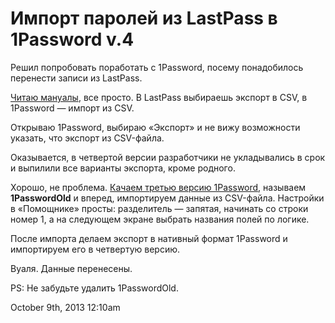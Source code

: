 # Импорт паролей из LastPass в 1Password v.4

Решил попробовать поработать с 1Password, посему понадобилось перенести
записи из LastPass.

[Читаю
мануалы](http://mattmorr.is/2013/02/01/migrating-from-lastpass-to-1password/),
все просто. В LastPass выбираешь экспорт в CSV, в 1Password — импорт из
CSV.

Открываю 1Password, выбираю «Экспорт» и не вижу возможности указать, что
экспорт из CSV-файла.

Оказывается, в четвертой версии разработчики не укладывались в срок и
выпилили все варианты экспорта, кроме родного.

Хорошо, не проблема. [Качаем третью версию
1Password](http://help.agilebits.com/1Password3/legacy_versions.html),
называем **1PasswordOld** и вперед, импортируем данные из CSV-файла.
Настройки в «Помощнике» просты: разделитель — запятая, начинать со
строки номер 1, а на следующем экране выбрать названия полей по логике.

После импорта делаем экспорт в нативный формат 1Password и импортируем
его в четвертую версию.

Вуаля. Данные перенесены.

PS: Не забудьте удалить 1PasswordOld.

<span id="timestamp"> October 9th, 2013 12:10am </span>
